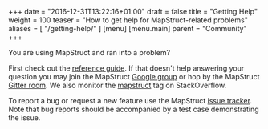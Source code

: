 +++
date = "2016-12-31T13:22:16+01:00"
draft = false
title = "Getting Help"
weight = 100
teaser = "How to get help for MapStruct-related problems"
aliases = [
    "/getting-help/"
]
[menu]
[menu.main]
parent = "Community"
+++

You are using MapStruct and ran into a problem?

First check out the [reference guide](/documentation). If that doesn't help answering your question you may join the MapStruct [Google group](https://groups.google.com/forum/?fromgroups#!forum/mapstruct-users) or hop by the MapStruct [Gitter room](https://gitter.im/mapstruct/mapstruct-users). We also monitor the [mapstruct](http://stackoverflow.com/questions/tagged/mapstruct) tag on StackOverflow.

To report a bug or request a new feature use the MapStruct [issue tracker](https://github.com/mapstruct/mapstruct/issues). Note that bug reports should be accompanied by a test case demonstrating the issue.
